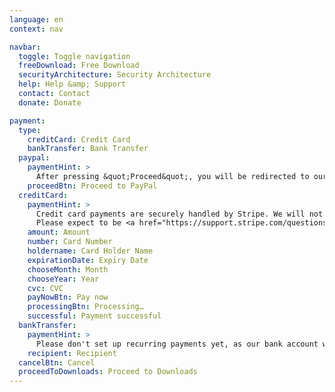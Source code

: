 ```yaml
---
language: en
context: nav

navbar:
  toggle: Toggle navigation
  freeDownload: Free Download
  securityArchitecture: Security Architecture
  help: Help &amp; Support
  contact: Contact
  donate: Donate

payment:
  type:
    creditCard: Credit Card
    bankTransfer: Bank Transfer
  paypal:
    paymentHint: >
      After pressing &quot;Proceed&quot;, you will be redirected to our PayPal site.
    proceedBtn: Proceed to PayPal
  creditCard:
    paymentHint: >
      Credit card payments are securely handled by Stripe. We will not be able to see your card number or CVC.
      Please expect to be <a href="https://support.stripe.com/questions/i-have-a-charge-on-my-card-from-stripe-but-i-m-not-a-stripe-user" target="_blank">charged by Stripe</a>.
    amount: Amount
    number: Card Number
    holdername: Card Holder Name
    expirationDate: Expiry Date
    chooseMonth: Month
    chooseYear: Year
    cvc: CVC
    payNowBtn: Pay now
    processingBtn: Processing…
    successful: Payment successful
  bankTransfer:
    paymentHint: >
      Please don't set up recurring payments yet, as our bank account will change soon due to legal reasons.
    recipient: Recipient
  cancelBtn: Cancel
  proceedToDownloads: Proceed to Downloads
---
```

